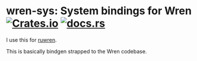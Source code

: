 # wren-sys: System bindings for Wren [![Crates.io](https://img.shields.io/crates/v/ruwren-sys)](https://crates.io/crates/ruwren-sys) [![docs.rs](https://docs.rs/ruwren-sys/badge.svg)](https://docs.rs/ruwren-sys/)

I use this for [ruwren](http://github.com/Jengamon/ruwren).

This is basically bindgen strapped to the Wren codebase.
